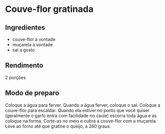 # Couve-flor gratinada

## Ingredientes

* couve-flor à vontade
* muçarela à vontade
* sal a gosto

## Rendimento

2 porções

## Modo de preparo

Coloque a água para ferver. Quando a água ferver, coloque o sal. Coloque a couve-flor para escaldar. Quando ela estiver no ponto que você quiser (geralmente o garfo entra com facilidade no caule) escorra toda água e as coloque na forma.
Corte-as no meio e cubra a couve-flor com a muçarela. Leve ao forno até que gratine o queijo, a 260 graus.
